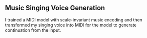 Music Singing Voice Generation
---
I trained a MIDI model with scale-invariant music encoding and then transformed my singing voice into MIDI for the model to generate continuation from the input.